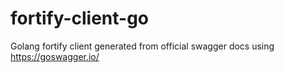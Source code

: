 # fortify-client-go
Golang fortify client generated from official swagger docs using https://goswagger.io/
